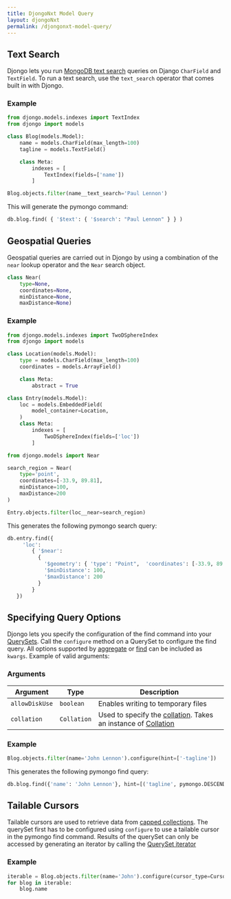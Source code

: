 ```yaml
---
title: DjongoNxt Model Query
layout: djongoNxt
permalink: /djongonxt-model-query/
---
```


## Text Search

Djongo lets you run [MongoDB text search](https://docs.mongodb.com/manual/core/text-search-operators/) queries on Django `CharField` and `TextField`. To run a text search, use the `text_search` operator that comes built in with Djongo.

### Example

```python
from djongo.models.indexes import TextIndex
from djongo import models

class Blog(models.Model):
    name = models.CharField(max_length=100)
    tagline = models.TextField()

    class Meta:
        indexes = [
            TextIndex(fields=['name'])
        ]
```

```python
Blog.objects.filter(name__text_search='Paul Lennon')
```
This will generate the pymongo command:

```python
db.blog.find( { '$text': { '$search': "Paul Lennon" } } )
```

<!--
## Text Search using aggregation
-->

## Geospatial Queries

Geospatial queries are carried out in Djongo by using a combination of the `near` lookup operator and the `Near` search object. 

```python
class Near(
    type=None,
    coordinates=None,
    minDistance=None,
    maxDistance=None)
```
### Example

```python
from djongo.models.indexes import TwoDSphereIndex
from djongo import models

class Location(models.Model):
    type = models.CharField(max_length=100)
    coordinates = models.ArrayField()

    class Meta:
        abstract = True

class Entry(models.Model):
    loc = models.EmbeddedField(
        model_container=Location,
    )
    class Meta:
        indexes = [
            TwoDSphereIndex(fields=['loc'])
        ]
```

```python
from djongo.models import Near

search_region = Near(
    type='point',
    coordinates=[-33.9, 89.81],
    minDistance=100,
    maxDistance=200
)

Entry.objects.filter(loc__near=search_region)
```

This generates the following pymongo search query:

```python
db.entry.find({
     'loc': 
        { '$near':
          {
            '$geometry': { 'type': "Point",  'coordinates': [-33.9, 89.81] },
            '$minDistance': 100,
            '$maxDistance': 200
          }
        }
   })
```

## Specifying Query Options

Djongo lets you specify the configuration of the find command into your [QuerySets](https://docs.djangoproject.com/en/dev/ref/models/querysets/). Call the `configure` method on a QuerySet to configure the find query. All options supported by [aggregate](https://api.mongodb.com/python/current/api/pymongo/collection.html#pymongo.collection.Collection.aggregate) or [find](https://api.mongodb.com/python/current/api/pymongo/collection.html#pymongo.collection.Collection.find) can be included as `kwargs`. Example of valid arguments:

### Arguments

Argument | Type | Description
---------|------|-------------
`allowDiskUse` | `boolean` | Enables writing to temporary files
`collation` | `Collation` | Used to specify the [collation](https://docs.mongodb.com/manual/reference/collation/). Takes an instance of [Collation](https://api.mongodb.com/python/current/api/pymongo/collation.html)


### Example

```python
Blog.objects.filter(name='John Lennon').configure(hint=['-tagline'])
```
This generates the following pymongo find query:

```python
db.blog.find({'name': 'John Lennon'}, hint=[('tagline', pymongo.DESCENDING)])
```

## Tailable Cursors
Tailable cursors are used to retrieve data from [capped collections](https://docs.mongodb.com/manual/core/capped-collections/). The querySet first has to be configured using `configure` to use a tailable cursor in the pymongo find command. Results of the querySet can only be accessed by generating an iterator by calling the [QuerySet iterator](https://docs.djangoproject.com/en/3.0/ref/models/querysets/#iterator)  

### Example

```python
iterable = Blog.objects.filter(name='John').configure(cursor_type=CursorType.TAILABLE).iterator()
for blog in iterable:
    blog.name
```


